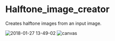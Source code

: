 # Halftone_image_creator
Creates halftone images from an input image.

![2018-01-27 13-49-02](https://github.com/luispuertolas/Halftone_image_creator/assets/23515681/f149497a-9ebb-4a05-b538-c333436b8a88)
![canvas](https://github.com/luispuertolas/Halftone_image_creator/assets/23515681/ce3f5ee3-4a5f-44b4-b093-ac9fdcd55074)
